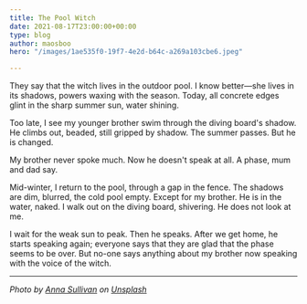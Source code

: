 ```yaml
---
title: The Pool Witch
date: 2021-08-17T23:00:00+00:00
type: blog
author: maosboo
hero: "/images/1ae535f0-19f7-4e2d-b64c-a269a103cbe6.jpeg"

---
```

They say that the witch lives in the outdoor pool. I know better—she lives in its shadows, powers waxing with the season. Today, all concrete edges glint in the sharp summer sun, water shining.

Too late, I see my younger brother swim through the diving board's shadow. He climbs out, beaded, still gripped by shadow. The summer passes. But he is changed.

My brother never spoke much. Now he doesn't speak at all. A phase, mum and dad say.

Mid-winter, I return to the pool, through a gap in the fence. The shadows are dim, blurred, the cold pool empty. Except for my brother. He is in the water, naked. I walk out on the diving board, shivering. He does not look at me.

I wait for the weak sun to peak. Then he speaks. After we get home, he starts speaking again; everyone says that they are glad that the phase seems to be over. But no-one says anything about my brother now speaking with the voice of the witch.

***

_Photo by_ [_Anna Sullivan_](https://unsplash.com/@aesullivan2010?utm_source=unsplash&utm_medium=referral&utm_content=creditCopyText) _on_ [_Unsplash_](https://unsplash.com/s/photos/outdoor-swimming-pool?utm_source=unsplash&utm_medium=referral&utm_content=creditCopyText)